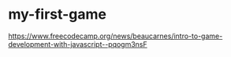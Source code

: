 # my-first-game

https://www.freecodecamp.org/news/beaucarnes/intro-to-game-development-with-javascript--pqogm3nsF
